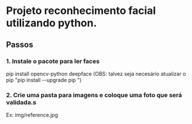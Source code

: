 # Projeto reconhecimento facial utilizando python.

## Passos

### 1. Instale o pacote para ler faces
  pip install opencv-python deepface (OBS: talvez seja necesário atualizar o pip "pip install --upgrade pip
")
  
### 2. Crie uma pasta para imagens e coloque uma foto que será validada.s
  Ex: img/reference.jpg

